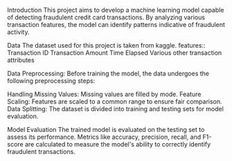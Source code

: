 Introduction
This project aims to develop a machine learning model capable of detecting fraudulent credit card transactions. By analyzing various transaction features, the model can identify patterns indicative of fraudulent activity.

Data
The dataset used for this project is taken from kaggle.
features::
Transaction ID
Transaction Amount
Time Elapsed
Various other transaction attributes

Data Preprocessing:
Before training the model, the data undergoes the following preprocessing steps:

Handling Missing Values: Missing values are filled by mode.
Feature Scaling: Features are scaled to a common range to ensure fair comparison.
Data Splitting: The dataset is divided into training and testing sets for model evaluation.

Model Evaluation
The trained model is evaluated on the testing set to assess its performance. Metrics like accuracy, precision, recall, and F1-score are calculated to measure the model's ability to correctly identify fraudulent transactions.
